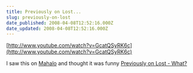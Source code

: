 ```yaml
---
title: Previously on Lost...
slug: previously-on-lost
date_published: 2008-04-08T12:52:16.000Z
date_updated: 2008-04-08T12:52:16.000Z
---
```


[http://www.youtube.com/watch?v=GcatQSyRK6c](http://www.youtube.com/watch?v=GcatQSyRK6c)

I saw this on [Mahalo](http://www.mahalo.com/Lost_What_Video) and thought it was funny
[Previously on Lost - What?](http://www.youtube.com/watch?v=GcatQSyRK6c&amp;e)

